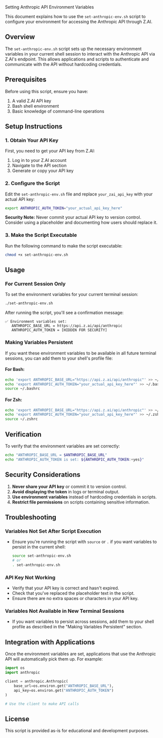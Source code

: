 Setting Anthropic API Environment Variables

This document explains how to use the `set-anthropic-env.sh` script to configure your environment for accessing the Anthropic API through Z.AI.

## Overview

The `set-anthropic-env.sh` script sets up the necessary environment variables in your current shell session to interact with the Anthropic API via Z.AI's endpoint. This allows applications and scripts to authenticate and communicate with the API without hardcoding credentials.

## Prerequisites

Before using this script, ensure you have:

1. A valid Z.AI API key
2. Bash shell environment
3. Basic knowledge of command-line operations

## Setup Instructions

### 1. Obtain Your API Key

First, you need to get your API key from Z.AI:

1. Log in to your Z.AI account
2. Navigate to the API section
3. Generate or copy your API key

### 2. Configure the Script

Edit the `set-anthropic-env.sh` file and replace `your_zai_api_key` with your actual API key:

```bash
export ANTHROPIC_AUTH_TOKEN="your_actual_api_key_here"
```

**Security Note:** Never commit your actual API key to version control. Consider using a placeholder and documenting how users should replace it.

### 3. Make the Script Executable

Run the following command to make the script executable:

```bash
chmod +x set-anthropic-env.sh
```

## Usage

### For Current Session Only

To set the environment variables for your current terminal session:

```bash
./set-anthropic-env.sh
```

After running the script, you'll see a confirmation message:

```
✅ Environment variables set:
   ANTHROPIC_BASE_URL = https://api.z.ai/api/anthropic
   ANTHROPIC_AUTH_TOKEN = [HIDDEN FOR SECURITY]
```

### Making Variables Persistent

If you want these environment variables to be available in all future terminal sessions, you can add them to your shell's profile file:

#### For Bash:

```bash
echo 'export ANTHROPIC_BASE_URL="https://api.z.ai/api/anthropic"' >> ~/.bashrc
echo 'export ANTHROPIC_AUTH_TOKEN="your_actual_api_key_here"' >> ~/.bashrc
source ~/.bashrc
```

#### For Zsh:

```bash
echo 'export ANTHROPIC_BASE_URL="https://api.z.ai/api/anthropic"' >> ~/.zshrc
echo 'export ANTHROPIC_AUTH_TOKEN="your_actual_api_key_here"' >> ~/.zshrc
source ~/.zshrc
```

## Verification

To verify that the environment variables are set correctly:

```bash
echo "ANTHROPIC_BASE_URL = $ANTHROPIC_BASE_URL"
echo "ANTHROPIC_AUTH_TOKEN is set: ${ANTHROPIC_AUTH_TOKEN:+yes}"
```

## Security Considerations

1. **Never share your API key** or commit it to version control.
2. **Avoid displaying the token** in logs or terminal output.
3. **Use environment variables** instead of hardcoding credentials in scripts.
4. **Restrict file permissions** on scripts containing sensitive information.

## Troubleshooting

### Variables Not Set After Script Execution

- Ensure you're running the script with `source` or `.` if you want variables to persist in the current shell:
  ```bash
  source set-anthropic-env.sh
  # or
  . set-anthropic-env.sh
  ```

### API Key Not Working

- Verify that your API key is correct and hasn't expired.
- Check that you've replaced the placeholder text in the script.
- Ensure there are no extra spaces or characters in your API key.

### Variables Not Available in New Terminal Sessions

- If you want variables to persist across sessions, add them to your shell profile as described in the "Making Variables Persistent" section.

## Integration with Applications

Once the environment variables are set, applications that use the Anthropic API will automatically pick them up. For example:

```python
import os
import anthropic

client = anthropic.Anthropic(
    base_url=os.environ.get("ANTHROPIC_BASE_URL"),
    api_key=os.environ.get("ANTHROPIC_AUTH_TOKEN")
)

# Use the client to make API calls
```

## License

This script is provided as-is for educational and development purposes.
